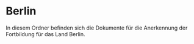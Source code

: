 Berlin
======

In diesem Ordner befinden sich die Dokumente für die Anerkennung der
Fortbildung für das Land Berlin.
